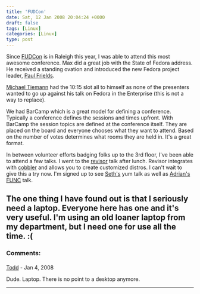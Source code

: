 ```yaml
---
title: 'FUDCon'
date: Sat, 12 Jan 2008 20:04:24 +0000
draft: false
tags: [Linux]
categories: [Linux]
type: post
---
```


Since [FUDCon](http://fedoraproject.org/wiki/FUDCon/FUDConF9) is in Raleigh this year, I was able to attend this most awesome conference. Max did a great job with the State of Fedora address. He received a standing ovation and introduced the new Fedora project leader, [Paul Frields](http://fedoraproject.org/wiki/PaulWFrields).

[Michael Tiemann](http://people.redhat.com/tiemann/) had the 10:15 slot all to himself as none of the presenters wanted to go up against his talk on Fedora in the Enterprise (this is not a way to replace).

We had BarCamp which is a great model for defining a conference. Typically a conference defines the sessions and times upfront. With BarCamp the session topics are defined at the conference itself. They are placed on the board and everyone chooses what they want to attend. Based on the number of votes determines what rooms they are held in. It's a great format.

In between volunteer efforts badging folks up to the 3rd floor, I've been able to attend a few talks. I went to the [revisor](http://revisor.fedoraunity.org/) talk after lunch. Revisor integrates with [cobbler](http://cobbler.et.redhat.com/) and allows you to create customized distros. I can't wait to give this a try now. I'm signed up to see [Seth's](http://skvidal.wordpress.com/) yum talk as well as [Adrian's](http://adrianlikins.com/) [FUNC](https://fedorahosted.org/func/) talk.

The one thing I have found out is that I seriously need a laptop. Everyone here has one and it's very useful. I'm using an old loaner laptop from my department, but I need one for use all the time. :(
---
### Comments:
####
[Todd](http://www.dma.org/cgi-bin/cgiwrap/tw/toddblog "taw@pobox.com") - <time datetime="2008-01-17 01:37:01">Jan 4, 2008</time>

Dude. Laptop. There is no point to a desktop anymore.
<hr />
